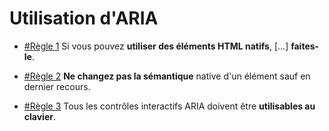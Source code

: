 <!-- .slide -->

# Utilisation d'ARIA

- [#Règle 1](https://www.w3.org/TR/using-aria/#firstrule) Si vous pouvez **utiliser des éléments HTML natifs**, [...] **faites-le**.

- [#Règle 2](https://www.w3.org/TR/using-aria/#secondrule) **Ne changez pas la sémantique** native d'un élément sauf en dernier recours.

- [#Règle 3](https://www.w3.org/TR/using-aria/#3rdrule) Tous les contrôles interactifs ARIA doivent être **utilisables au clavier**.
